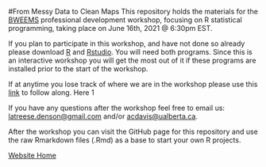 #From Messy Data to Clean Maps
This repository holds the materials for the [BWEEMS]() professional development workshop, focusing on R statistical programming, taking place on June 16th, 2021 @ 6:30pm EST.

If you plan to participate in this workshop, and have not done so already please download [R](https://cran.r-project.org/mirrors.html) and [Rstudio](https://www.rstudio.com/products/rstudio/). You will need both programs. Since this is an interactive workshop you will get the most out of it if these programs are installed prior to the start of the workshop.

If at anytime you lose track of where we are in the workshop please use this [link](DataToMaps.html) to follow along. Here 1

If you have any questions after the workshop feel free to email us: latreese.denson@gmail.com and/or
acdavis@ualberta.ca. 

After the workshop you can visit the GitHub page for this repository and use the raw Rmarkdown files (.Rmd) as a base to start your own R projects.

[Website Home](https://latreesedenson.github.io/DirtyData-CleanMaps/)
